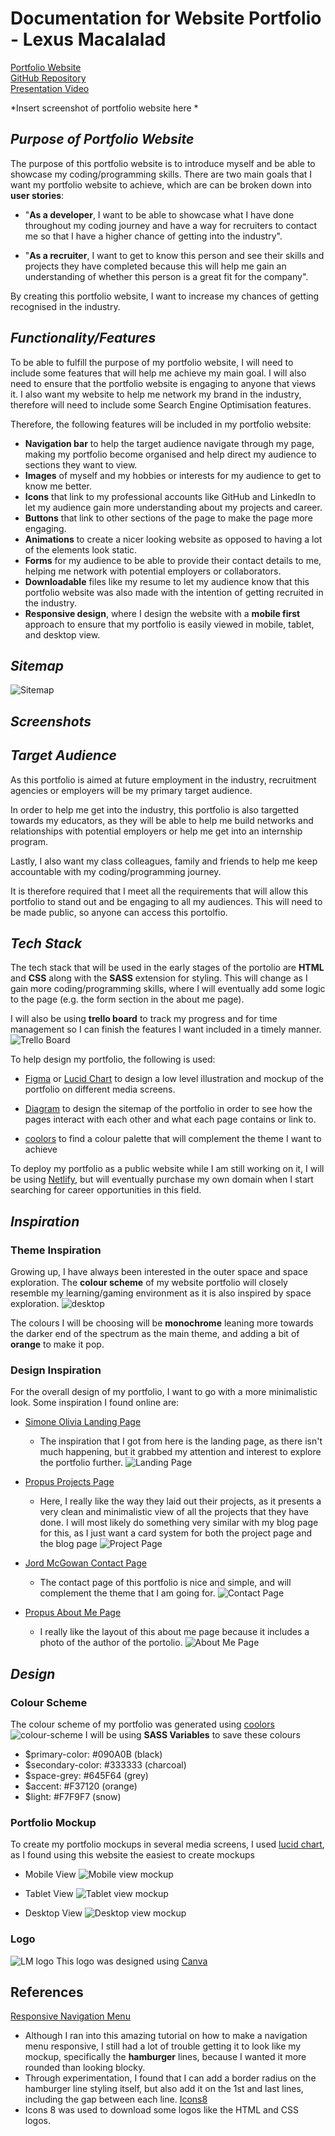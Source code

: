 # Documentation for Website Portfolio - Lexus Macalalad

[Portfolio Website]()  
[GitHub Repository](https://github.com/lexusmacalalad/Portfolio-website)  
[Presentation Video]()  

  *Insert screenshot of portfolio website here *

## *Purpose of Portfolio Website*
The purpose of this portfolio website is to introduce myself and be able to showcase my coding/programming skills. There are two main goals that I want my portfolio website to achieve, which are can be broken down into **user stories**:

* "**As a developer**, I want to be able to showcase what I have done throughout my coding journey and have a way for recruiters to contact me so that I have a higher chance of getting into the industry".
  
* "**As a recruiter**, I want to get to know this person and see their skills and projects they have completed because this will help me gain an understanding of whether this person is a great fit for the company".

By creating this portfolio website, I want to increase my chances of getting recognised in the industry.

## *Functionality/Features*
To be able to fulfill the purpose of my portfolio website, I will need to include some features that will help me achieve my main goal. I will also need to ensure that the portfolio website is engaging to anyone that views it. I also want my website to help me network my brand in the industry, therefore will need to include some Search Engine Optimisation features.

Therefore, the following features will be included in my portfolio website:
* **Navigation bar** to help the target audience navigate through my page, making my portfolio become organised and help direct my audience to sections they want to view.
* **Images** of myself and my hobbies or interests for my audience to get to know me better.
* **Icons** that link to my professional accounts like GitHub and LinkedIn to let my audience gain more understanding about my projects and career.
* **Buttons** that link to other sections of the page to make the page more engaging.
* **Animations** to create a nicer looking website as opposed to having a lot of the elements look static.
* **Forms** for my audience to be able to provide their contact details to me, helping me network with potential employers or collaborators.
* **Downloadable** files like my resume to let my audience know that this portfolio website was also made with the intention of getting recruited in the industry.
* **Responsive design**, where I design the website with a **mobile first** approach to ensure that my portfolio is easily viewed in mobile, tablet, and desktop view.

## *Sitemap*
![Sitemap](docs/portfolio-sitemap.png)

## *Screenshots*

## *Target Audience*
As this portfolio is aimed at future employment in the industry, recruitment agencies or employers will be my primary target audience. 

In order to help me get into the industry, this portfolio is also targetted towards my educators, as they will be able to help me build networks and relationships with potential employers or help me get into an internship program. 

Lastly, I also want my class colleagues, family and friends to help me keep accountable with my coding/programming journey.

It is therefore required that I meet all the requirements that will allow this portfolio to stand out and be engaging to all my audiences. This will need to be made public, so anyone can access this portolfio.

## *Tech Stack*
The tech stack that will be used in the early stages of the portolio are **HTML** and **CSS** along with the **SASS** extension for styling. This will change as I gain more coding/programming skills, where I will eventually add some logic to the page (e.g. the form section in the about me page).

I will also be using **trello board** to track my progress and for time management so I can finish the features I want included in a timely manner.
![Trello Board](docs/trelloboard.png)

To help design my portfolio, the following is used:
* [Figma](https://www.figma.com/) or [Lucid Chart](https://balsamiq.com/) to design a low level illustration and mockup of the portfolio on different media screens.
  
* [Diagram](https://app.diagrams.net/) to design the sitemap of the portfolio in order to see how the pages interact with each other and what each page contains or link to.

* [coolors](https://coolors.co/) to find a colour palette that will complement the theme I want to achieve

To deploy my portfolio as a public website while I am still working on it, I will be using [Netlify](https://www.netlify.com/), but will eventually purchase my own domain when I start searching for career opportunities in this field.

## *Inspiration*
### Theme Inspiration
Growing up, I have always been interested in the outer space and space exploration. The **colour scheme** of my website portfolio will closely resemble my learning/gaming environment as it is also inspired by space exploration.
![desktop](docs/desktop.jpg)

The colours I will be choosing will be **monochrome** leaning more towards the darker end of the spectrum as the main theme, and adding a bit of **orange** to make it pop.

### Design Inspiration
For the overall design of my portfolio, I want to go with a more minimalistic look. Some inspiration I found online are:
* [Simone Olivia Landing Page](https://harnishdesign.net/demo/html/simone/index.html)
  * The inspiration that I got from here is the landing page, as there isn't much happening, but it grabbed my attention and interest to explore the portfolio further.
  ![Landing Page](docs/landing-page.png)

* [Propus Projects Page](https://preview.themeforest.net/item/propus-web-designer-portfolio-elementor-template-kit/full_screen_preview/30585489?_ga=2.256386635.158052106.1616312993-1741458383.1577882696)
  * Here, I really like the way they laid out their projects, as it presents a very clean and minimalistic view of all the projects that they have done. I will most likely do something very similar with my blog page for this, as I just want a card system for both the project page and the blog page
  ![Project Page](docs/project-page.png)

* [Jord McGowan Contact Page](https://templatekit.tokopress.com/portfoliokit/03-contact/)
  * The contact page of this portfolio is nice and simple, and will complement the theme that I am going for.
  ![Contact Page](docs/contact.png)

* [Propus About Me Page](https://preview.themeforest.net/item/propus-web-designer-portfolio-elementor-template-kit/full_screen_preview/30585489?_ga=2.256386635.158052106.1616312993-1741458383.1577882696)
  * I really like the layout of this about me page because it includes a photo of the author of the portolio.
  ![About Me Page](docs/about.png)

## *Design*
### Colour Scheme
The colour scheme of my portfolio was generated using [coolors](https://coolors.co/)
![colour-scheme](docs/colourscheme.png)
I will be using **SASS Variables** to save these colours
* $primary-color: #090A0B (black)
* $secondary-color: #333333 (charcoal)
* $space-grey: #645F64 (grey)
* $accent: #F37120 (orange)
* $light: #F7F9F7 (snow)

### Portfolio Mockup
To create my portfolio mockups in several media screens, I used [lucid chart](https://www.lucidchart.com/pages/), as I found using this website the easiest to create mockups
* Mobile View
  ![Mobile view mockup](./docs/mobile-wireframe.png)

* Tablet View
![Tablet view mockup](./docs/tablet-wireframe.png)

* Desktop View
  ![Desktop view mockup](./docs/desktop-wireframe.png)

### Logo
![LM logo](docs/lm-logo.png)
This logo was designed using [Canva](https://www.canva.com/)

## References
[Responsive Navigation Menu](https://blog.logrocket.com/create-responsive-mobile-menu-with-css-no-javascript/) 
* Although I ran into this amazing tutorial on how to make a navigation menu responsive, I still had a lot of trouble getting it to look like my mockup, specifically the **hamburger** lines, because I wanted it more rounded than looking blocky.
* Through experimentation, I found that I can add a border radius on the hamburger line styling itself, but also add it on the 1st and last lines, including the gap between each line.
[Icons8](https://icons8.com/)
* Icons 8 was used to download some logos like the HTML and CSS logos.
